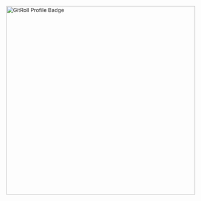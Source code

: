 

<a href="https://gitroll.io/profile/uEYBeQmpK8LQdxyyFmiTOicIEPrG2" target="_blank"><img src="https://gitroll.io/api/badges/profiles/v1/uEYBeQmpK8LQdxyyFmiTOicIEPrG2" alt="GitRoll Profile Badge" style="width: 500px;"/></a>

<!--
**Devansh-Baghel/Devansh-Baghel** is a ✨ _special_ ✨ repository because its `README.md` (this file) appears on your GitHub profile.

Here are some ideas to get you started:

- 🔭 I’m currently working on ...
- 🌱 I’m currently learning ...
- 👯 I’m looking to collaborate on ...
- 🤔 I’m looking for help with ...
- 💬 Ask me about ...
- 📫 How to reach me: ...
- 😄 Pronouns: ...
- ⚡ Fun fact: ...
-->
